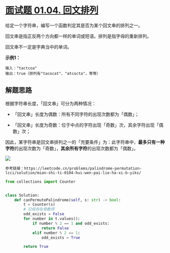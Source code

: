 # [面试题 01.04. 回文排列](https://leetcode.cn/problems/palindrome-permutation-lcci/)

给定一个字符串，编写一个函数判定其是否为某个回文串的排列之一。

回文串是指正反两个方向都一样的单词或短语。排列是指字母的重新排列。

回文串不一定是字典当中的单词。

 

**示例1：**

```
输入："tactcoa"
输出：true（排列有"tacocat"、"atcocta"，等等）
```



## 解题思路

根据字符串长度，「回文串」可分为两种情况：

- 「回文串」长度为偶数：所有不同字符的出现次数都为「偶数」；

- 「回文串」长度为奇数：位于中点的字符出现「奇数」次，其余字符出现「偶数」次；

因此，某字符串是回文串排列之一的「充要条件」为：此字符串中，**最多只有一种字符**的出现次数为「奇数」，**其余所有字符**的出现次数都为「偶数」。

![](https://pic.leetcode-cn.com/1638093879-zybntU-ccw-01-04.001.png)

```
参考链接：https://leetcode.cn/problems/palindrome-permutation-lcci/solution/mian-shi-ti-0104-hui-wen-pai-lie-ha-xi-b-yiks/
```

```python
from collections import Counter


class Solution:
    def canPermutePalindrome(self, s: str) -> bool:
        t = Counter(s)
        # 已经存在奇数项
        odd_exists = False
        for number in t.values():
            if number % 2 == 1 and odd_exists:
                return False
            elif number % 2 == 1:
                odd_exists = True

        return True
```

